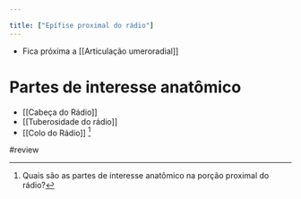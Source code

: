 ```yaml
---

title: ["Epífise proximal do rádio"]
---
```

+ Fica próxima a [[Articulação umeroradial]]

# Partes de interesse anatômico
+ [[Cabeça do Rádio]]
+ [[Tuberosidade do rádio]]
+ [[Colo do Rádio]] [^84908]

[^84908]: Quais são as partes de interesse anatômico na porção proximal do rádio?

#review 
